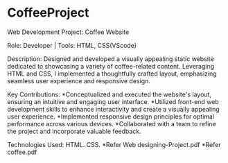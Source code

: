 # CoffeeProject
Web Development Project: Coffee Website

Role: Developer | Tools: HTML, CSS(VScode)

Description:
Designed and developed a visually appealing static website dedicated to showcasing a variety of coffee-related content. Leveraging HTML and CSS, I implemented a thoughtfully crafted layout, emphasizing seamless user experience and responsive design.

Key Contributions:
*Conceptualized and executed the website's layout, ensuring an intuitive and engaging user interface.
*Utilized front-end web development skills to enhance interactivity and create a visually appealing user experience.
*Implemented responsive design principles for optimal performance across various devices.
*Collaborated with a team to refine the project and incorporate valuable feedback.

Technologies Used:
HTML.
CSS.
*Refer Web designing-Project.pdf
*Refer coffee.pdf
